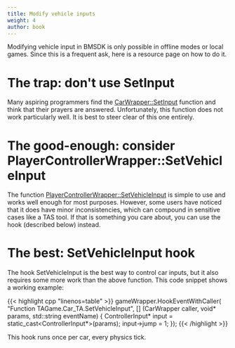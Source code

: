 ```yaml
---
title: Modify vehicle inputs
weight: 4
author: book
---
```


Modifying vehicle input in BMSDK is only possible in offline modes or local games.
Since this is a frequent ask, here is a resource page on how to do it.

# The trap: don't use SetInput
Many aspiring programmers find the
[CarWrapper::SetInput](https://bakkesmodwiki.github.io/bakkesmod_api/Classes/Wrappers/GameObject/CarWrapper/#voidhttpsencppreferencecomwcpplanguagetypesvoid_typenbspdivsetwbr-inputwbr-controllerwbr-input-inputdiv)
function and think that their prayers are answered.
Unfortunately, this function does not work particularly well.
It is best to steer clear of this one entirely.

# The good-enough: consider PlayerControllerWrapper::SetVehicleInput
The function [PlayerControllerWrapper::SetVehicleInput](https://wiki.bakkesplugins.com/bakkesmod_api/Classes/Wrappers/PlayerControllerWrapper/)
is simple to use and works well enough for most purposes.
However, some users have noticed that it does have minor inconsistencies,
which can compound in sensitive cases like a TAS tool.
If that is something you care about, you can use the hook (described below) instead.

# The best: SetVehicleInput hook
The hook SetVehicleInput is the best way to control car inputs,
but it also requires some more work than the above function.
This code snippet shows a working example:

{{< highlight cpp "linenos=table" >}}
gameWrapper.HookEventWithCaller(
  "Function TAGame.Car_TA.SetVehicleInput",
  [] (CarWrapper caller, void* params, std::string eventName) {
    ControllerInput* input = static_cast<ControllerInput*>(params);
    input->jump = 1;
  });
{{< /highlight >}}

This hook runs once per car, every physics tick.

